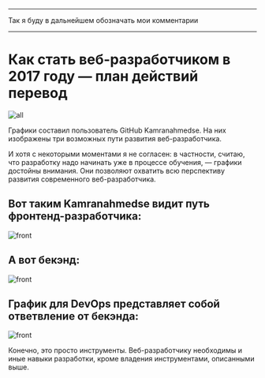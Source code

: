 ***
Так я буду в дальнейшем обозначать мои комментарии
***
Как стать веб-разработчиком в 2017 году — план действий перевод
===============================================================

![all](https://hsto.org/web/87d/30d/69d/87d30d69db424602957479b466edceed.jpg)


Графики составил пользователь GitHub Kamranahmedse. На них изображены три возможных пути развития веб-разработчика.

И хотя с некоторыми моментами я не согласен: в частности, считаю, что разработку надо начинать уже в процессе обучения, — графики достойны внимания. Они позволяют охватить всю перспективу развития современного веб-разработчика.

Вот таким Kamranahmedse видит путь фронтенд-разработчика:
---------------------------------------------------------

![front](https://hsto.org/web/9bb/42d/2cf/9bb42d2cfc59409a885b1810c24ab8f8.jpg)


А вот бекэнд:
-------------

![front](https://hsto.org/web/4a5/33a/097/4a533a0972a3477cac414e1789b6a451.jpg)


График для DevOps представляет собой ответвление от бекэнда:
------------------------------------------------------------

![front](https://hsto.org/web/e78/f69/5e8/e78f695e875647faa9c5a371c74d9f04.jpg)


Конечно, это просто инструменты. Веб-разработчику необходимы и иные навыки разработки, кроме владения инструментами, описанными выше.

